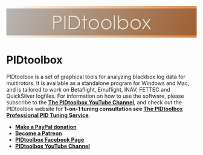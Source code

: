 ![](images/PTBwideImage.jpeg)

# PIDtoolbox

PIDtoolbox is a set of graphical tools for analyzing blackbox log data for multirotors. It is available as a standalone program for Windows and Mac, and is tailored to work on Betaflight, Emuflight, INAV, FETTEC and QuickSilver logfiles. For information on how to use the software, please subscribe to the [**The PIDtoolbox YouTube Channel**](https://www.youtube.com/channel/UCY2CVnWGEeRlyxOXVsHS_fA), and check out the PIDtoolbox website for **1-on-1 tuning consultation see [The PIDtoolbox Professional PID Tuning Service](https://pidtoolbox.com/)**.

* **[Make a PayPal donation](https://www.paypal.com/paypalme/PIDtoolbox)** 
* **[Become a Patreon](https://www.patreon.com/ThePIDtoolboxGuy)**    
* **[PIDtoolbox Facebook Page](https://www.facebook.com/ThePIDtoolboxGuy)**
* **[PIDtoolbox YouTube Channel](https://www.youtube.com/channel/UCY2CVnWGEeRlyxOXVsHS_fA)**
